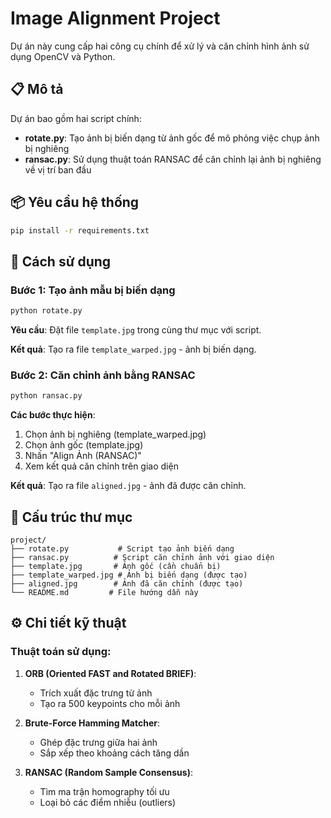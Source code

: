 # Image Alignment Project

Dự án này cung cấp hai công cụ chính để xử lý và căn chỉnh hình ảnh sử dụng OpenCV và Python.

## 📋 Mô tả

Dự án bao gồm hai script chính:
- **rotate.py**: Tạo ảnh bị biến dạng từ ảnh gốc để mô phỏng việc chụp ảnh bị nghiêng
- **ransac.py**: Sử dụng thuật toán RANSAC để căn chỉnh lại ảnh bị nghiêng về vị trí ban đầu


## 📦 Yêu cầu hệ thống

```bash
pip install -r requirements.txt
```

## 🔧 Cách sử dụng

### Bước 1: Tạo ảnh mẫu bị biến dạng

```bash
python rotate.py
```

**Yêu cầu**: Đặt file `template.jpg` trong cùng thư mục với script.

**Kết quả**: Tạo ra file `template_warped.jpg` - ảnh bị biến dạng.

### Bước 2: Căn chỉnh ảnh bằng RANSAC

```bash
python ransac.py
```

**Các bước thực hiện**:
1. Chọn ảnh bị nghiêng (template_warped.jpg)
2. Chọn ảnh gốc (template.jpg)
3. Nhấn "Align Ảnh (RANSAC)"
4. Xem kết quả căn chỉnh trên giao diện

**Kết quả**: Tạo ra file `aligned.jpg` - ảnh đã được căn chỉnh.

## 📁 Cấu trúc thư mục

```
project/
├── rotate.py           # Script tạo ảnh biến dạng
├── ransac.py          # Script căn chỉnh ảnh với giao diện
├── template.jpg       # Ảnh gốc (cần chuẩn bị)
├── template_warped.jpg # Ảnh bị biến dạng (được tạo)
├── aligned.jpg        # Ảnh đã căn chỉnh (được tạo)
└── README.md         # File hướng dẫn này
```

## ⚙️ Chi tiết kỹ thuật

### Thuật toán sử dụng:

1. **ORB (Oriented FAST and Rotated BRIEF)**:
   - Trích xuất đặc trưng từ ảnh
   - Tạo ra 500 keypoints cho mỗi ảnh

2. **Brute-Force Hamming Matcher**:
   - Ghép đặc trưng giữa hai ảnh
   - Sắp xếp theo khoảng cách tăng dần

3. **RANSAC (Random Sample Consensus)**:
   - Tìm ma trận homography tối ưu
   - Loại bỏ các điểm nhiễu (outliers)
